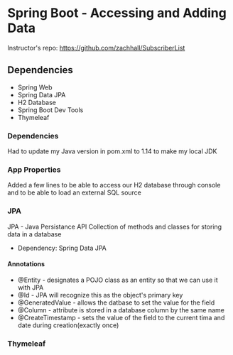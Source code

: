 # Spring Boot - Accessing and Adding Data

Instructor's repo: https://github.com/zachhall/SubscriberList

## Dependencies
* Spring Web
* Spring Data JPA
* H2 Database
* Spring Boot Dev Tools
* Thymeleaf

### Dependencies
Had to update my Java version in pom.xml to 1.14 to make my local JDK

### App Properties
Added a few lines to be able to access our H2 database through console and to be able to load an external SQL source

### JPA
JPA - Java Persistance API
Collection of methods and classes for storing data in a database

- Dependency: Spring Data JPA

#### Annotations
* @Entity - designates a POJO class as an entity so that we can use it with JPA
* @Id - JPA will recognize this as the object's primary key
* @GeneratedValue - allows the datbase to set the value for the field
* @Column - attribute is stored in a database column by the same name
* @CreateTimestamp - sets the value of the field to the current tima and date during creation(exactly once)

### Thymeleaf